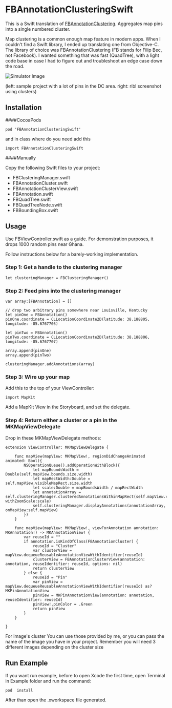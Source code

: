 # FBAnnotationClusteringSwift

This is a Swift translation of [FBAnnotationClustering](https://github.com/infinum/FBAnnotationClustering).  Aggregates map pins into a single numbered cluster.

Map clustering is a common enough map feature in modern apps.  When I couldn't find a Swift library, I ended up translating one from Objective-C.  The library of choice was FBAnnotationClustering (FB stands for Filip Bec, not Facebook).  I wanted something that was fast (QuadTree), with a light code base in case I had to figure out and troubleshoot an edge case down the road.

![Simulator Image](https://github.com/ribl/FBAnnotationClusteringSwift/blob/master/GitHubImages/simulatorShot.png)

(left: sample project with a lot of pins in the DC area.  right: ribl screenshot using clusters)

## Installation

####CocoaPods
```
pod 'FBAnnotationClusteringSwift'
```
and in class where do you need add this

```
import FBAnnotationClusteringSwift
```



####Manually

Copy the following Swift files to your project:

* FBClusteringManager.swift
* FBAnnotationCluster.swift
* FBAnnotationClusterView.swift
* FBAnnotation.swift
* FBQuadTree.swift
* FBQuadTreeNode.swift
* FBBoundingBox.swift

## Usage

Use FBViewController.swift as a guide.  For demonstration purposes, it drops 1000 random pins near Ghana.  

Follow instructions below for a barely-working implementation.

### Step 1:  Get a handle to the clustering manager

```
let clusteringManager = FBClusteringManager()
```

### Step 2:  Feed pins into the clustering manager

```
var array:[FBAnnotation] = []

// drop two arbitrary pins somewhere near Louisville, Kentucky
let pinOne = FBAnnotation()
pinOne.coordinate = CLLocationCoordinate2D(latitude: 38.188805, longitude: -85.6767705)

let pinTwo = FBAnnotation()
pinTwo.coordinate = CLLocationCoordinate2D(latitude: 38.188806, longitude: -85.6767707)

array.append(pinOne)
array.append(pinTwo)

clusteringManager.addAnnotations(array)
```

### Step 3:  Wire up your map

Add this to the top of your ViewController:

```
import MapKit
```

Add a MapKit View in the Storyboard, and set the delegate.  

### Step 4:  Return either a cluster or a pin in the MKMapViewDelegate

Drop in these MKMapViewDelegate methods:

```
extension ViewController: MKMapViewDelegate {

    func mapView(mapView: MKMapView!, regionDidChangeAnimated animated: Bool){
        NSOperationQueue().addOperationWithBlock({
            let mapBoundsWidth = Double(self.mapView.bounds.size.width)
            let mapRectWidth:Double = self.mapView.visibleMapRect.size.width
            let scale:Double = mapBoundsWidth / mapRectWidth
            let annotationArray = self.clusteringManager.clusteredAnnotationsWithinMapRect(self.mapView.visibleMapRect, withZoomScale:scale)
            self.clusteringManager.displayAnnotations(annotationArray, onMapView:self.mapView)
        })
    }
    
    func mapView(mapView: MKMapView!, viewForAnnotation annotation: MKAnnotation!) -> MKAnnotationView! {
        var reuseId = ""
        if annotation.isKindOfClass(FBAnnotationCluster) {
            reuseId = "Cluster"
            var clusterView = mapView.dequeueReusableAnnotationViewWithIdentifier(reuseId)
            clusterView = FBAnnotationClusterView(annotation: annotation, reuseIdentifier: reuseId, options: nil)
            return clusterView
        } else {
            reuseId = "Pin"
            var pinView = mapView.dequeueReusableAnnotationViewWithIdentifier(reuseId) as? MKPinAnnotationView
            pinView = MKPinAnnotationView(annotation: annotation, reuseIdentifier: reuseId)
            pinView!.pinColor = .Green
            return pinView
        }
    }
    
}
```

For image's cluster
You can use those provided by me, or you can pass the name of the image you have in your project. Remember you will need 3 different images depending on the cluster size

## Run Example
If you want run example, before to open Xcode the first time,  open Terminal in Example folder and run the command:

```
pod  install
``` 

After than open the .xworkspace file generated.